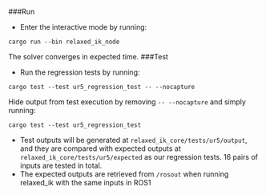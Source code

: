 ###Run
* Enter the interactive mode by running: 
```
cargo run --bin relaxed_ik_node
```
The solver converges in expected time.
###Test
* Run the regression tests by running:
```
cargo test --test ur5_regression_test -- --nocapture
```
Hide output from test execution by removing `-- --nocapture` and simply running:
```
cargo test --test ur5_regression_test
```
* Test outputs will be generated at `relaxed_ik_core/tests/ur5/output`, and they are compared with expected outputs at `relaxed_ik_core/tests/ur5/expected` as our regression tests. 16 pairs of inputs are tested in total.
* The expected outputs are retrieved from `/rosout` when running relaxed_ik with the same inputs in ROS1